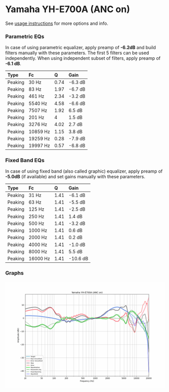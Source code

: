 # Yamaha YH-E700A (ANC on)
See [usage instructions](https://github.com/jaakkopasanen/AutoEq#usage) for more options and info.

### Parametric EQs
In case of using parametric equalizer, apply preamp of **-6.2dB** and build filters manually
with these parameters. The first 5 filters can be used independently.
When using independent subset of filters, apply preamp of **-6.1 dB**.

| Type    | Fc       |    Q | Gain    |
|:--------|:---------|:-----|:--------|
| Peaking | 30 Hz    | 0.74 | -6.3 dB |
| Peaking | 83 Hz    | 1.97 | -6.7 dB |
| Peaking | 461 Hz   | 2.34 | -3.2 dB |
| Peaking | 5540 Hz  | 4.58 | -6.6 dB |
| Peaking | 7507 Hz  | 1.92 | 6.5 dB  |
| Peaking | 201 Hz   | 4    | 1.5 dB  |
| Peaking | 3276 Hz  | 4.02 | 2.7 dB  |
| Peaking | 10859 Hz | 1.15 | 3.8 dB  |
| Peaking | 19259 Hz | 0.28 | -7.9 dB |
| Peaking | 19997 Hz | 0.57 | -6.8 dB |

### Fixed Band EQs
In case of using fixed band (also called graphic) equalizer, apply preamp of **-5.0dB**
(if available) and set gains manually with these parameters.

| Type    | Fc       |    Q | Gain     |
|:--------|:---------|:-----|:---------|
| Peaking | 31 Hz    | 1.41 | -6.1 dB  |
| Peaking | 63 Hz    | 1.41 | -5.5 dB  |
| Peaking | 125 Hz   | 1.41 | -2.5 dB  |
| Peaking | 250 Hz   | 1.41 | 1.4 dB   |
| Peaking | 500 Hz   | 1.41 | -3.2 dB  |
| Peaking | 1000 Hz  | 1.41 | 0.6 dB   |
| Peaking | 2000 Hz  | 1.41 | 0.2 dB   |
| Peaking | 4000 Hz  | 1.41 | -1.0 dB  |
| Peaking | 8000 Hz  | 1.41 | 5.5 dB   |
| Peaking | 16000 Hz | 1.41 | -10.6 dB |

### Graphs
![](./Yamaha%20YH-E700A%20(ANC%20on).png)